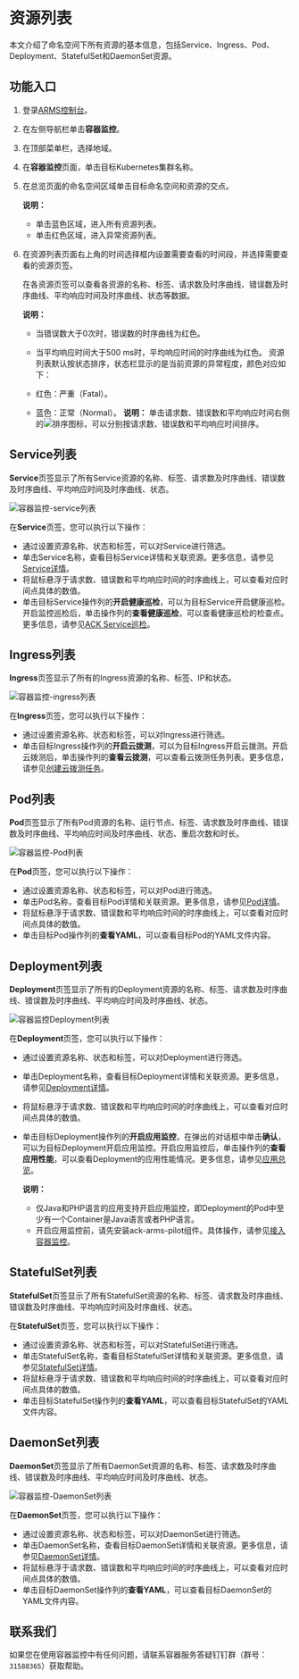 # 资源列表

本文介绍了命名空间下所有资源的基本信息，包括Service、Ingress、Pod、Deployment、StatefulSet和DaemonSet资源。

## 功能入口

1.  登录[ARMS控制台](https://arms-ap-southeast-1.console.aliyun.com/#/home)。

2.  在左侧导航栏单击**容器监控**。

3.  在顶部菜单栏，选择地域。

4.  在**容器监控**页面，单击目标Kubernetes集群名称。

5.  在总览页面的命名空间区域单击目标命名空间和资源的交点。

    **说明：**

    -   单击蓝色区域，进入所有资源列表。
    -   单击红色区域，进入异常资源列表。
6.  在资源列表页面右上角的时间选择框内设置需要查看的时间段，并选择需要查看的资源页签。

    在各资源页签可以查看各资源的名称、标签、请求数及时序曲线、错误数及时序曲线、平均响应时间及时序曲线、状态等数据。

    **说明：**

    -   当错误数大于0次时，错误数的时序曲线为红色。
    -   当平均响应时间大于500 ms时，平均响应时间的时序曲线为红色。
    资源列表默认按状态排序，状态栏显示的是当前资源的异常程度，颜色对应如下：

    -   红色：严重（Fatal）。
    -   蓝色：正常（Normal）。
    **说明：** 单击请求数、错误数和平均响应时间右侧的![排序](https://static-aliyun-doc.oss-accelerate.aliyuncs.com/assets/img/zh-CN/8987912261/p278362.png)图标，可以分别按请求数、错误数和平均响应时间排序。


## Service列表

**Service**页签显示了所有Service资源的名称、标签、请求数及时序曲线、错误数及时序曲线、平均响应时间及时序曲线、状态。

![容器监控-service列表](https://static-aliyun-doc.oss-accelerate.aliyuncs.com/assets/img/zh-CN/7584483261/p254338.png)

在**Service**页签，您可以执行以下操作：

-   通过设置资源名称、状态和标签，可以对Service进行筛选。
-   单击Service名称，查看目标Service详情和关联资源。更多信息，请参见[Service详情](/intl.zh-CN/容器监控/使用教程/查看资源信息/Service详情.md)。
-   将鼠标悬浮于请求数、错误数和平均响应时间的时序曲线上，可以查看对应时间点具体的数值。
-   单击目标Service操作列的**开启健康巡检**，可以为目标Service开启健康巡检。开启监控巡检后，单击操作列的**查看健康巡检**，可以查看健康巡检的检查点。更多信息，请参见[ACK Service巡检]()。

## Ingress列表

**Ingress**页签显示了所有的Ingress资源的名称、标签、IP和状态。

![容器监控-ingress列表](https://static-aliyun-doc.oss-accelerate.aliyuncs.com/assets/img/zh-CN/7584483261/p278361.png)

在**Ingress**页签，您可以执行以下操作：

-   通过设置资源名称、状态和标签，可以对Ingress进行筛选。
-   单击目标Ingress操作列的**开启云拨测**，可以为目标Ingress开启云拨测。开启云拨测后，单击操作列的**查看云拨测**，可以查看云拨测任务列表。更多信息，请参见[创建云拨测任务](/intl.zh-CN/云拨测/快速入门/创建云拨测任务.md)。

## Pod列表

**Pod**页签显示了所有Pod资源的名称、运行节点、标签、请求数及时序曲线、错误数及时序曲线、平均响应时间及时序曲线、状态、重启次数和时长。

![容器监控-Pod列表](https://static-aliyun-doc.oss-accelerate.aliyuncs.com/assets/img/zh-CN/7584483261/p273290.png)

在**Pod**页签，您可以执行以下操作：

-   通过设置资源名称、状态和标签，可以对Pod进行筛选。
-   单击Pod名称，查看目标Pod详情和关联资源。更多信息，请参见[Pod详情](/intl.zh-CN/容器监控/使用教程/查看资源信息/Pod详情.md)。
-   将鼠标悬浮于请求数、错误数和平均响应时间的时序曲线上，可以查看对应时间点具体的数值。
-   单击目标Pod操作列的**查看YAML**，可以查看目标Pod的YAML文件内容。

## Deployment列表

**Deployment**页签显示了所有的Deployment资源的名称、标签、请求数及时序曲线、错误数及时序曲线、平均响应时间及时序曲线、状态。

![容器监控Deployment列表](https://static-aliyun-doc.oss-accelerate.aliyuncs.com/assets/img/zh-CN/7584483261/p273285.png)

在**Deployment**页签，您可以执行以下操作：

-   通过设置资源名称、状态和标签，可以对Deployment进行筛选。
-   单击Deployment名称，查看目标Deployment详情和关联资源。更多信息，请参见[Deployment详情](/intl.zh-CN/容器监控/使用教程/查看资源信息/Deployment详情.md)。
-   将鼠标悬浮于请求数、错误数和平均响应时间的时序曲线上，可以查看对应时间点具体的数值。
-   单击目标Deployment操作列的**开启应用监控**，在弹出的对话框中单击**确认**，可以为目标Deployment开启应用监控。开启应用监控后，单击操作列的**查看应用性能**，可以查看Deployment的应用性能情况。更多信息，请参见[应用总览](/intl.zh-CN/应用监控/控制台功能/应用总览.md)。

    **说明：**

    -   仅Java和PHP语言的应用支持开启应用监控，即Deployment的Pod中至少有一个Container是Java语言或者PHP语言。
    -   开启应用监控前，请先安装ack-arms-pilot组件。具体操作，请参见[接入容器监控](/intl.zh-CN/容器监控/容器监控接入/接入容器监控.md)。

## StatefulSet列表

**StatefulSet**页签显示了所有StatefulSet资源的名称、标签、请求数及时序曲线、错误数及时序曲线、平均响应时间及时序曲线、状态。

在**StatefulSet**页签，您可以执行以下操作：

-   通过设置资源名称、状态和标签，可以对StatefulSet进行筛选。
-   单击StatefulSet名称，查看目标StatefulSet详情和关联资源。更多信息，请参见[StatefulSet详情](/intl.zh-CN/容器监控/使用教程/查看资源信息/StatefulSet详情.md)。
-   将鼠标悬浮于请求数、错误数和平均响应时间的时序曲线上，可以查看对应时间点具体的数值。
-   单击目标StatefulSet操作列的**查看YAML**，可以查看目标StatefulSet的YAML文件内容。

## DaemonSet列表

**DaemonSet**页签显示了所有DaemonSet资源的名称、标签、请求数及时序曲线、错误数及时序曲线、平均响应时间及时序曲线、状态。

![容器监控-DaemonSet列表](https://static-aliyun-doc.oss-accelerate.aliyuncs.com/assets/img/zh-CN/7584483261/p273289.png)

在**DaemonSet**页签，您可以执行以下操作：

-   通过设置资源名称、状态和标签，可以对DaemonSet进行筛选。
-   单击DaemonSet名称，查看目标DaemonSet详情和关联资源。更多信息，请参见[DaemonSet详情](/intl.zh-CN/容器监控/使用教程/查看资源信息/DaemonSet详情.md)。
-   将鼠标悬浮于请求数、错误数和平均响应时间的时序曲线上，可以查看对应时间点具体的数值。
-   单击目标DaemonSet操作列的**查看YAML**，可以查看目标DaemonSet的YAML文件内容。

## 联系我们

如果您在使用容器监控中有任何问题，请联系容器服务答疑钉钉群（群号：`31588365`）获取帮助。

